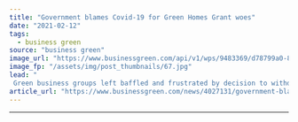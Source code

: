 ```yaml
---
title: "Government blames Covid-19 for Green Homes Grant woes"
date: "2021-02-12"
tags: 
  - business green
source: "business green"
image_url: "https://www.businessgreen.com/api/v1/wps/9483369/d78799a0-8733-4c7a-9c85-a7099aa6d028/3/iStock-1182458609-insulation-energy-efficiency-185x114.jpg"
image_fp: "/assets/img/post_thumbnails/67.jpg"
lead: "
 Green business groups left baffled and frustrated by decision to withdraw over £1bn from flagship green home upgrade programme ..."
article_url: "https://www.businessgreen.com/news/4027131/government-blames-covid-19-green-homes-grant-failures"
---
```


---
